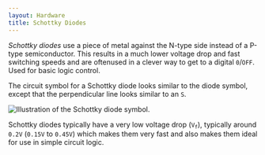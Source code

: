 ```yaml
---
layout: Hardware
title: Schottky Diodes
---
```


_Schottky diodes_ use a piece of metal against the N-type side instead of a P-type semiconductor. This results in a much lower voltage drop and fast switching speeds and are oftenused in a clever way to get to a digital `0`/`OFF`. Used for basic logic control.

The circuit symbol for a Schottky diode looks similar to the diode symbol, except that the perpendicular line looks similar to an `S`.

![Illustration of the Schottky diode symbol.](/Hardware/Tutorials/Electronics/Part6/Support_Files/Schottky_Diode.svg)

Schottky diodes typically have a very low voltage drop (`V`<sub>`f`</sub>), typically around `0.2V` (`0.15V` to `0.45V`) which makes them very fast and also makes them ideal for use in simple circuit logic.